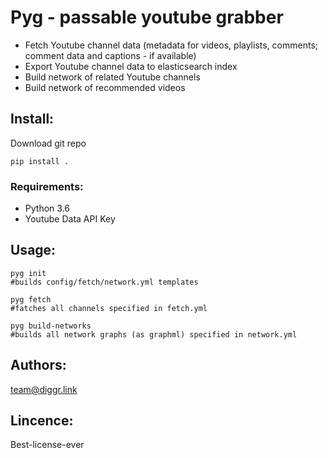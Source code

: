 # Pyg - passable youtube grabber

- Fetch Youtube channel data (metadata for videos, playlists, comments; comment data and captions - if available)
- Export Youtube channel data to elasticsearch index
- Build network of related Youtube channels
- Build network of recommended videos

## Install:

Download git repo

```
pip install .

```

### Requirements:

- Python 3.6
- Youtube Data API Key


## Usage:

```
pyg init
#builds config/fetch/network.yml templates

pyg fetch
#fatches all channels specified in fetch.yml

pyg build-networks
#builds all network graphs (as graphml) specified in network.yml

```

## Authors:
team@diggr.link

## Lincence:
Best-license-ever

